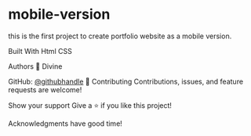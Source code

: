 # mobile-version
this is the first project to create portfolio website as a mobile version.

Built With
Html
CSS

Authors
👤 Divine

 GitHub: [@githubhandle](https://github.com/ZahraArshia)
🤝 Contributing
Contributions, issues, and feature requests are welcome!

Show your support
Give a ⭐️ if you like this project!

Acknowledgments
have good time!